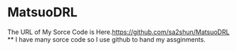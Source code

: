 # MatsuoDRL
The URL of My Sorce Code is Here.<https://github.com/sa2shun/MatsuoDRL>
**
I have many sorce code so I use github to hand my assginments.
